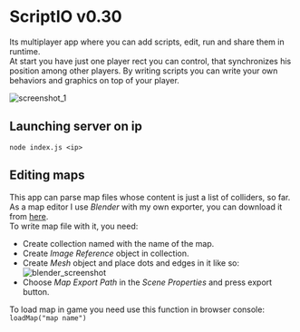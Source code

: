# ScriptIO v0.30

Its multiplayer app where you can add scripts, edit, run and share them in runtime.  
At start you have just one player rect you can control, that synchronizes his position among other players. By writing scripts you can write your own behaviors and graphics on top of your player.

![screenshot_1](https://sun9-5.userapi.com/B3XvNZMJrclPEb7QTthA9K6gr3pd8-CcJit-8w/BNrly-2qX0o.jpg)

## Launching server on ip
```
node index.js <ip>
```

## Editing maps
This app can parse map files whose content is just a list of colliders, so far.  
As a map editor I use *Blender* with my own exporter, you can download it from [here](https://drive.google.com/file/d/17z1lCW57oHxwiDmuP5jRW4_obvUO6ykc/view?usp=sharing).  
To write map file with it, you need:
* Create collection named with the name of the map.
* Сreate *Image Reference* object in collection.
* Сreate *Mesh* object and place dots and edges in it like so:  
![blender_screenshot](https://sun9-18.userapi.com/KOzpzaJ98mJe9YVhTqINEHzTmvzkQCSiibDkEQ/yRZaWfP51KQ.jpg)
* Choose *Map Export Path* in the *Scene Properties* and press export button.

To load map in game you need use this function in browser console: `loadMap("map name")`
